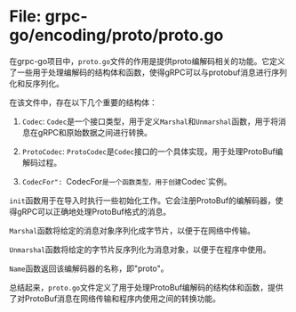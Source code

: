 # File: grpc-go/encoding/proto/proto.go

在grpc-go项目中，`proto.go`文件的作用是提供proto编解码相关的功能。它定义了一些用于处理编解码的结构体和函数，使得gRPC可以与protobuf消息进行序列化和反序列化。

在该文件中，存在以下几个重要的结构体：

1. `Codec`: `Codec`是一个接口类型，用于定义`Marshal`和`Unmarshal`函数，用于将消息在gRPC和原始数据之间进行转换。

2. `ProtoCodec`: `ProtoCodec`是`Codec`接口的一个具体实现，用于处理ProtoBuf编解码过程。

3. `CodecFor": `CodecFor`是一个函数类型，用于创建`Codec`实例。

`init`函数用于在导入时执行一些初始化工作。它会注册ProtoBuf的编解码器，使得gRPC可以正确地处理ProtoBuf格式的消息。

`Marshal`函数将给定的消息对象序列化成字节片，以便于在网络中传输。

`Unmarshal`函数将给定的字节片反序列化为消息对象，以便于在程序中使用。

`Name`函数返回该编解码器的名称，即"proto"。

总结起来，`proto.go`文件定义了用于处理ProtoBuf编解码的结构体和函数，提供了对ProtoBuf消息在网络传输和程序内使用之间的转换功能。

